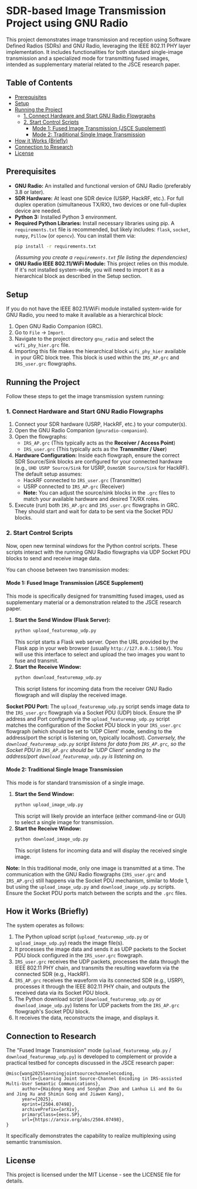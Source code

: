 # SDR-based Image Transmission Project using GNU Radio

This project demonstrates image transmission and reception using Software Defined Radios (SDRs) and GNU Radio, leveraging the IEEE 802.11 PHY layer implementation. It includes functionalities for both standard single-image transmission and a specialized mode for transmitting fused images, intended as supplementary material related to the JSCE research paper.

## Table of Contents

- [Prerequisites](#prerequisites)
- [Setup](#setup)
- [Running the Project](#running-the-project)
  - [1. Connect Hardware and Start GNU Radio Flowgraphs](#1-connect-hardware-and-start-gnu-radio-flowgraphs)
  - [2. Start Control Scripts](#2-start-control-scripts)
    - [Mode 1: Fused Image Transmission (JSCE Supplement)](#mode-1-fused-image-transmission-jsce-supplement)
    - [Mode 2: Traditional Single Image Transmission](#mode-2-traditional-single-image-transmission)
- [How it Works (Briefly)](#how-it-works-briefly)
- [Connection to Research](#connection-to-research)
- [License](#license)

## Prerequisites

*   **GNU Radio:** An installed and functional version of GNU Radio (preferably 3.8 or later).
*   **SDR Hardware:** At least one SDR device (USRP, HackRF, etc.). For full duplex operation (simultaneous TX/RX), two devices or one full-duplex device are needed.
*   **Python 3:** Installed Python 3 environment.
*   **Required Python Libraries:** Install necessary libraries using pip. A `requirements.txt` file is recommended, but likely includes: `flask`, `socket`, `numpy`, `Pillow` (or `opencv`). You can install them via:
    ```bash
    pip install -r requirements.txt
    ```
    *(Assuming you create a `requirements.txt` file listing the dependencies)*
*   **GNU Radio IEEE 802.11/WiFi Module:** This project relies on this module. If it's not installed system-wide, you will need to import it as a hierarchical block as described in the Setup section.

## Setup

If you do not have the IEEE 802.11/WiFi module installed system-wide for GNU Radio, you need to make it available as a hierarchical block:

1.  Open GNU Radio Companion (GRC).
2.  Go to `File` -> `Import`.
3.  Navigate to the project directory `gnu_radio` and select the `wifi_phy_hier.grc` file.
4.  Importing this file makes the hierarchical block `wifi_phy_hier` available in your GRC block tree. This block is used within the `IRS_AP.grc` and `IRS_user.grc` flowgraphs.

## Running the Project

Follow these steps to get the image transmission system running:

### 1. Connect Hardware and Start GNU Radio Flowgraphs

1.  Connect your SDR hardware (USRP, HackRF, etc.) to your computer(s).
2.  Open the GNU Radio Companion (`gnuradio-companion`).
3.  Open the flowgraphs:
    *   `IRS_AP.grc` (This typically acts as the **Receiver / Access Point**)
    *   `IRS_user.grc` (This typically acts as the **Transmitter / User**)
4.  **Hardware Configuration:** Inside each flowgraph, ensure the correct SDR Source/Sink blocks are configured for your connected hardware (e.g., `UHD USRP Source/Sink` for USRP, `OsmoSDR Source/Sink` for HackRF). The default setup assumes:
    *   HackRF connected to `IRS_user.grc` (Transmitter)
    *   USRP connected to `IRS_AP.grc` (Receiver)
    *   **Note:** You can adjust the source/sink blocks in the `.grc` files to match your available hardware and desired TX/RX roles.
5.  Execute (run) both `IRS_AP.grc` and `IRS_user.grc` flowgraphs in GRC. They should start and wait for data to be sent via the Socket PDU blocks.

### 2. Start Control Scripts

Now, open new terminal windows for the Python control scripts. These scripts interact with the running GNU Radio flowgraphs via UDP Socket PDU blocks to send and receive image data.

You can choose between two transmission modes:

#### Mode 1: Fused Image Transmission (JSCE Supplement)

This mode is specifically designed for transmitting fused images, used as supplementary material or a demonstration related to the JSCE research paper.

1.  **Start the Send Window (Flask Server):**
    ```bash
    python upload_featuremap_udp.py
    ```
    This script starts a Flask web server. Open the URL provided by the Flask app in your web browser (usually `http://127.0.0.1:5000/`). You will use this interface to select and upload the two images you want to fuse and transmit.
2.  **Start the Receive Window:**
    ```bash
    python download_featuremap_udp.py
    ```
    This script listens for incoming data from the receiver GNU Radio flowgraph and will display the received image.

**Socket PDU Port:** The `upload_featuremap_udp.py` script sends image data *to* the `IRS_user.grc` flowgraph via a Socket PDU (UDP) block. Ensure the IP address and Port configured in the `upload_featuremap_udp.py` script matches the configuration of the Socket PDU block in your `IRS_user.grc` flowgraph (which should be set to 'UDP Client' mode, sending to the address/port the script is listening on, typically localhost). *Conversely, the `download_featuremap_udp.py` script listens for data from `IRS_AP.grc`, so the Socket PDU in `IRS_AP.grc` should be 'UDP Client' sending to the address/port `download_featuremap_udp.py` is listening on.*

#### Mode 2: Traditional Single Image Transmission

This mode is for standard transmission of a single image.

1.  **Start the Send Window:**
    ```bash
    python upload_image_udp.py
    ```
    This script will likely provide an interface (either command-line or GUI) to select a single image for transmission.
2.  **Start the Receive Window:**
    ```bash
    python download_image_udp.py
    ```
    This script listens for incoming data and will display the received single image.

**Note:** In this traditional mode, only one image is transmitted at a time. The communication with the GNU Radio flowgraphs (`IRS_user.grc` and `IRS_AP.grc`) still happens via the Socket PDU mechanism, similar to Mode 1, but using the `upload_image_udp.py` and `download_image_udp.py` scripts. Ensure the Socket PDU ports match between the scripts and the `.grc` files.

## How it Works (Briefly)

The system operates as follows:

1.  The Python upload script (`upload_featuremap_udp.py` or `upload_image_udp.py`) reads the image file(s).
2.  It processes the image data and sends it as UDP packets to the Socket PDU block configured in the `IRS_user.grc` flowgraph.
3.  `IRS_user.grc` receives the UDP packets, processes the data through the IEEE 802.11 PHY chain, and transmits the resulting waveform via the connected SDR (e.g., HackRF).
4.  `IRS_AP.grc` receives the waveform via its connected SDR (e.g., USRP), processes it through the IEEE 802.11 PHY chain, and outputs the received data via its Socket PDU block.
5.  The Python download script (`download_featuremap_udp.py` or `download_image_udp.py`) listens for UDP packets from the `IRS_AP.grc` flowgraph's Socket PDU block.
6.  It receives the data, reconstructs the image, and displays it.

## Connection to Research

The "Fused Image Transmission" mode (`upload_featuremap_udp.py` / `download_featuremap_udp.py`) is developed to complement or provide a practical testbed for concepts discussed in the JSCE research paper:
```
@misc{wang2025learningjointsourcechannelencoding,
      title={Learning Joint Source-Channel Encoding in IRS-assisted Multi-User Semantic Communications}, 
      author={Haidong Wang and Songhan Zhao and Lanhua Li and Bo Gu and Jing Xu and Shimin Gong and Jiawen Kang},
      year={2025},
      eprint={2504.07498},
      archivePrefix={arXiv},
      primaryClass={eess.SP},
      url={https://arxiv.org/abs/2504.07498}, 
}
```


It specifically demonstrates the capability to realize multiplexing using semantic transmission.

## License

This project is licensed under the MIT License - see the LICENSE file for details.
